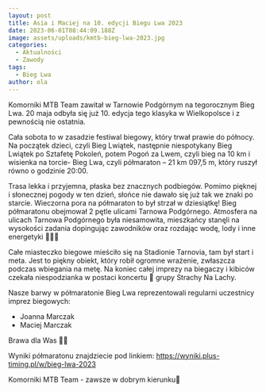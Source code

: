 ```yaml
---
layout: post
title: Asia i Maciej na 10. edycji Biegu Lwa 2023
date: 2023-06-01T08:44:09.188Z
image: assets/uploads/kmtb-bieg-lwa-2023.jpg
categories:
  - Aktualności
  - Zawody
tags:
  - Bieg Lwa
author: ola
---
```

Komorniki MTB Team zawitał w Tarnowie Podgórnym na tegorocznym Bieg Lwa. 20 maja odbyła się już 10. edycja tego klasyka w Wielkopolsce i z pewnością nie ostatnia.
<!--more-->

Cała sobota to w zasadzie festiwal biegowy, który trwał prawie do północy. Na początek dzieci, czyli Bieg Lwiątek, następnie niespotykany Bieg Lwiątek po Sztafetę Pokoleń, potem Pogoń za Lwem, czyli bieg na 10 km i wisienka na torcie- Bieg Lwa, czyli półmaraton – 21 km 097,5 m, który ruszył równo o godzinie 20:00. 

Trasa lekka i przyjemna, płaska bez znacznych podbiegów. Pomimo pięknej i słonecznej pogody w ten dzień, słońce nie dawało się już tak we znaki po starcie. Wieczorna pora na półmaraton to był strzał w dziesiątkę! Bieg półmaratonu obejmował 2 pętle ulicami Tarnowa Podgórnego. Atmosfera na ulicach Tarnowa Podgórnego była niesamowita, mieszkańcy stanęli na wysokości zadania dopingując zawodników oraz rozdając wodę, lody i inne energetyki 🥤🍦🧃

Całe miasteczko biegowe mieściło się na Stadionie Tarnovia, tam był start i meta. Jest to piękny obiekt, który robił ogromne wrażenie, zwłaszcza podczas wbiegania na metę. Na koniec całej imprezy na biegaczy i kibiców czekała niespodzianka w postaci koncertu 🎸 grupy Strachy Na Lachy.

Nasze barwy w półmaratonie Bieg Lwa reprezentowali regularni uczestnicy imprez biegowych:

* Joanna Marczak
* Maciej Marczak

Brawa dla Was 👏👏

Wyniki półmaratonu znajdziecie pod linkiem: <https://wyniki.plus-timing.pl/w/bieg-lwa-2023>

Komorniki MTB Team - zawsze w dobrym kierunku🙂 